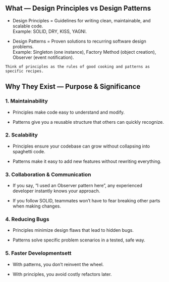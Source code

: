 ## **What — Design Principles vs Design Patterns**

* Design Principles \= Guidelines for writing clean, maintainable, and scalable code.  
   Example: SOLID, DRY, KISS, YAGNI.

* Design Patterns \= Proven solutions to recurring software design problems.  
   Example: Singleton (one instance), Factory Method (object creation), Observer (event notification).

`Think of principles as the rules of good cooking and patterns as specific recipes.  `

## **Why They Exist — Purpose & Significance**

### 1\. Maintainability

* Principles make code easy to understand and modify.

* Patterns give you a reusable structure that others can quickly recognize.

### 2\. Scalability

* Principles ensure your codebase can grow without collapsing into spaghetti code.

* Patterns make it easy to add new features without rewriting everything.

### 3\. Collaboration & Communication

* If you say, “I used an Observer pattern here”, any experienced developer instantly knows your approach.

* If you follow SOLID, teammates won’t have to fear breaking other parts when making changes.

### 4\. Reducing Bugs

* Principles minimize design flaws that lead to hidden bugs.

* Patterns solve specific problem scenarios in a tested, safe way.

### 5\. Faster Developmentsett

* With patterns, you don’t reinvent the wheel.

* With principles, you avoid costly refactors later.



